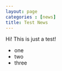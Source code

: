 ```yaml
---
layout: page
categories : [news]
title: Test News
---
```


Hi! This is just a test!

- one
- two
- three
